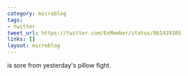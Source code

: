 ```yaml
---
category: microblog
tags:
- twitter
tweet_url: https://twitter.com/ExMember/status/861439105
links: []
layout: microblog
---
```

is sore from yesterday's pillow fight.
